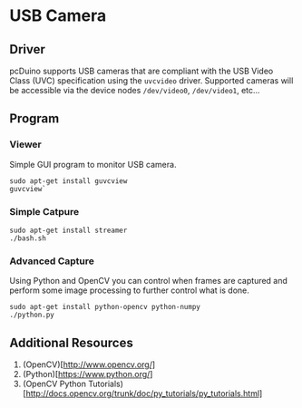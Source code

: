 # USB Camera

## Driver

pcDuino supports USB cameras that are compliant with the USB Video Class (UVC) specification using the `uvcvideo` driver. Supported cameras will be accessible via the device nodes `/dev/video0`, `/dev/video1`, etc...

## Program

### Viewer

Simple GUI program to monitor USB camera.

    sudo apt-get install guvcview
    guvcview` 

### Simple Catpure

    sudo apt-get install streamer
    ./bash.sh

### Advanced Capture

Using Python and OpenCV you can control when frames are captured and perform some image processing to further control what is done.

    sudo apt-get install python-opencv python-numpy
    ./python.py

## Additional Resources

1. (OpenCV)[http://www.opencv.org/]
1. (Python)[https://www.python.org/]
1. (OpenCV Python Tutorials)[http://docs.opencv.org/trunk/doc/py_tutorials/py_tutorials.html]
